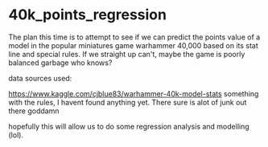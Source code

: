 # 40k_points_regression

The plan this time is to attempt to see if we can predict the points value of a model in the popular miniatures game warhammer 40,000 based on its stat line and special rules. If we straight up can't, maybe the game is poorly balanced garbage who knows?

data sources used:

https://www.kaggle.com/cjblue83/warhammer-40k-model-stats
something with the rules, I havent found anything yet. There sure is alot of junk out there goddamn

hopefully this will allow us to do some regression analysis and modelling (lol).
